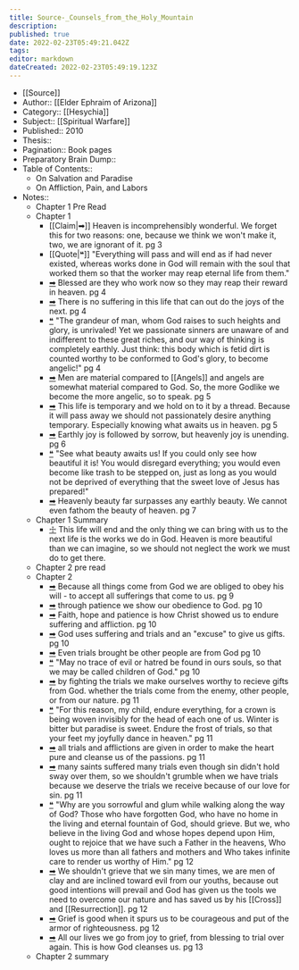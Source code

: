 ```yaml
---
title: Source-_Counsels_from_the_Holy_Mountain
description: 
published: true
date: 2022-02-23T05:49:21.042Z
tags: 
editor: markdown
dateCreated: 2022-02-23T05:49:19.123Z
---
```


- [[Source]]
- Author:: [[Elder Ephraim of Arizona]]
- Category:: [[Hesychia]] 
- Subject:: [[Spiritual Warfare]] 
- Published:: 2010
- Thesis::
- Pagination:: Book pages
- Preparatory Brain Dump:: 
- Table of Contents::
    - On Salvation and Paradise
    - On Affliction, Pain, and Labors
- Notes::
    - Chapter 1 Pre Read
    - Chapter 1
        - [[Claim|➡]] Heaven is incomprehensibly wonderful. We forget this for two reasons: one, because we think we won't make it, two, we are ignorant of it. pg 3
        - [[Quote|❝]] "Everything will pass and will end as if had never existed, whereas works done in God will remain with the soul that worked them so that the worker may reap eternal life from them."
        - [➡]([[Claim]]) Blessed are they who work now so they may reap their reward in heaven. pg 4
        - [➡]([[Claim]]) There is no suffering in this life that can out do the joys of the next. pg 4
        - [❝]([[Quote]]) "The grandeur of man, whom God raises to such heights and glory, is unrivaled! Yet we passionate sinners are unaware of and indifferent to these great riches, and our way of thinking is completely earthly. Just think: this body which is fetid dirt is counted worthy to be conformed to God's glory, to become angelic!" pg 4
        - [➡]([[Claim]]) Men are material compared to [[Angels]] and angels are somewhat material compared to God. So, the more Godlike we become the more angelic, so to speak. pg 5
        - [➡]([[Claim]]) This life is temporary and we hold on to it by a thread. Because it will pass away we should not passionately desire anything temporary. Especially knowing what awaits us in heaven. pg 5
        - [➡]([[Claim]]) Earthly joy is followed by sorrow, but heavenly joy is unending. pg 6
        - [❝]([[Quote]]) "See what beauty awaits us! If you could only see how beautiful it is! You would disregard everything; you would even become like trash to be stepped on, just as long as you would not be deprived of everything that the sweet love of Jesus has prepared!"
        - [➡]([[Claim]]) Heavenly beauty far surpasses any earthly beauty. We cannot even fathom the beauty of heaven. pg 7
    - Chapter 1 Summary
        - [☩]([[Crux]]) This life will end and the only thing we can bring with us to the next life is the works we do in God. Heaven is more beautiful than we can imagine, so we should not neglect the work we must do to get there.
    - Chapter 2 pre read
    - Chapter 2
        - [➡]([[Claim]]) Because all things come from God we are obliged to obey his will - to accept all sufferings that come to us. pg 9
        - [➡]([[Claim]]) through patience we show our obedience to God. pg 10
        - [➡]([[Claim]]) Faith, hope and patience is how Christ showed us to endure suffering and affliction. pg 10
        - [➡]([[Claim]]) God uses suffering and trials and an "excuse" to give us gifts. pg 10
        - [➡]([[Claim]]) Even trials brought be other people are from God pg 10
        - [❝]([[Quote]]) "May no trace of evil or hatred be found in ours souls, so that we may be called children of God." pg 10
        - [➡]([[Claim]]) by fighting the trials we make ourselves worthy to recieve gifts from God. whether the trials come from the enemy, other people, or from our nature. pg 11
        - [❝]([[Quote]]) "For this reason, my child, endure everything, for a crown is being woven invisibly for the head of each one of us. Winter is bitter but paradise is sweet. Endure the frost of trials, so that your feet my joyfully dance in heaven." pg 11
        - [➡]([[Claim]]) all trials and afflictions are given in order to make the heart pure and cleanse us of the passions. pg 11
        - [➡]([[Claim]]) many saints suffered many trials even though sin didn't hold sway over them, so we shouldn't grumble when we have trials because we deserve the trials we receive because of our love for sin. pg 11
        - [❝]([[Quote]]) "Why are you sorrowful and glum while walking along the way of God? Those who have forgotten God, who have no home in the living and eternal fountain of God, should grieve. But we, who believe in the living God and whose hopes depend upon Him, ought to rejoice that we have such a Father in the heavens, Who loves us more than all fathers and mothers and Who takes infinite care to render us worthy of Him." pg 12
        - [➡]([[Claim]]) We shouldn't grieve that we sin many times, we are men of clay and are inclined toward evil from our youths, because out good intentions will prevail and God has given us the tools we need to overcome our nature and has saved us by his [[Cross]] and [[Resurrection]]. pg 12
        - [➡]([[Claim]]) Grief is good when it spurs us to be courageous and put of the armor of righteousness. pg 12
        - [➡]([[Claim]]) All our lives we go from joy to grief, from blessing to trial over again. This is how God cleanses us. pg 13
    - Chapter 2 summary
